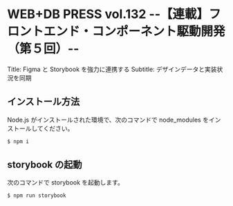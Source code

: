 # WEB+DB PRESS vol.132 --【連載】フロントエンド・コンポーネント駆動開発（第５回）--

Title: Figma と Storybook を強力に連携する
Subtitle: デザインデータと実装状況を同期

## インストール方法

Node.js がインストールされた環境で、次のコマンドで node_modules をインストールしてください。

```bash
$ npm i
```

## storybook の起動

次のコマンドで storybook を起動します。

```bash
$ npm run storybook
```
